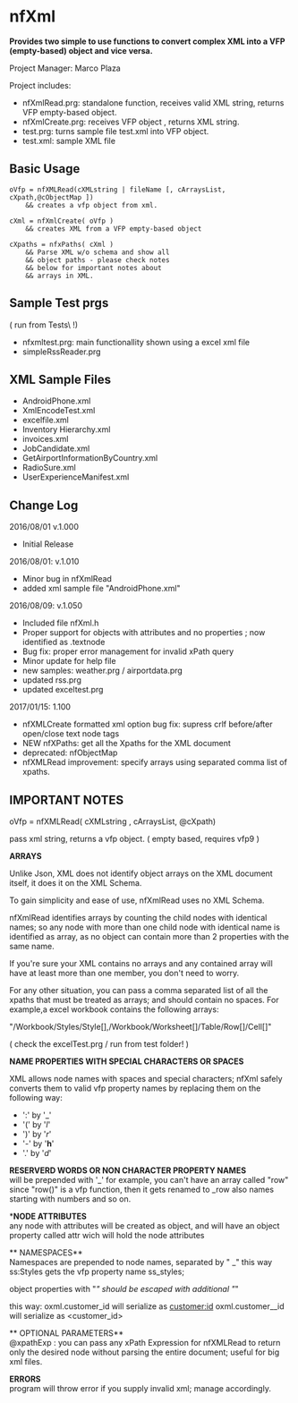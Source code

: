 # nfXml

**Provides two simple to use functions to convert complex XML into a VFP (empty-based) object and vice versa.**

Project Manager: Marco Plaza

Project includes:
* nfXmlRead.prg: standalone function, receives valid XML string, returns VFP empty-based object.
* nfXmlCreate.prg: receives VFP object , returns XML string.
* test.prg: turns sample file test.xml into VFP object.
* test.xml: sample XML file

## Basic Usage

    oVfp = nfXMLRead(cXMLstring | fileName [, cArraysList, cXpath,@cObjectMap ])
        && creates a vfp object from xml.
 
    cXml = nfXmlCreate( oVfp )
        && creates XML from a VFP empty-based object

    cXpaths = nfxPaths( cXml )
        && Parse XML w/o schema and show all
        && object paths - please check notes
        && below for important notes about
        && arrays in XML.


## Sample Test prgs
( run from Tests\ !)
* nfxmltest.prg: main functionallity shown using a excel xml file
* simpleRssReader.prg

## XML Sample Files
* AndroidPhone.xml
* XmlEncodeTest.xml
* excelfile.xml
* Inventory Hierarchy.xml
* invoices.xml
* JobCandidate.xml
* GetAirportInformationByCountry.xml
* RadioSure.xml
* UserExperienceManifest.xml

## Change Log
2016/08/01 v.1.000  
* Initial Release

2016/08/01: v.1.010  
* Minor bug in nfXmlRead 
* added xml sample file "AndroidPhone.xml"

2016/08/09: v.1.050  
* Included file nfXml.h
* Proper support for objects with attributes and no properties ; now identified as <objectName>.textnode
* Bug fix: proper error management for invalid xPath query
* Minor update for help file
* new samples: weather.prg / airportdata.prg
* updated rss.prg
* updated exceltest.prg

2017/01/15: 1.100  
* nfXMLCreate formatted xml option bug fix: supress crlf before/after open/close text node tags
* NEW nfXPaths: get all the Xpaths for the XML document
* deprecated: nfObjectMap
* nfXMLRead improvement: specify arrays using separated comma list of xpaths.

## IMPORTANT NOTES

oVfp = nfXMLRead( cXMLstring , cArraysList, @cXpath)

pass xml string, returns a vfp object. ( empty based, requires vfp9 )

**ARRAYS**  

Unlike Json, XML does not identify object arrays on the XML document itself, it does it on the XML Schema.

To gain simplicity and ease of use, nfXmlRead uses no XML Schema.

nfXmlRead identifies arrays by counting the child nodes with identical names; so any node with more than one child node with identical name is identified as array, as no object can contain more than 2 properties with the same name.

If you're sure your XML contains no arrays and any contained array will have at least more than one member, you don't need to worry.

For any other situation, you can pass a comma separated list of all the xpaths that must be treated as arrays; and should contain no spaces. For example,a excel workbook contains the following arrays:

"/Workbook/Styles/Style[],/Workbook/Worksheet[]/Table/Row[]/Cell[]"

( check the excelTest.prg / run from test folder! )

**NAME PROPERTIES WITH SPECIAL CHARACTERS OR SPACES**  

XML allows node names with spaces and special characters; nfXml safely converts them to valid vfp property names by replacing them on the following way:
* ':' by '_'
* '(' by '_l_'
* ')' by '_r_'
* '-' by '__h__'
* '.' by '_d_'

**RESERVERD WORDS OR NON CHARACTER PROPERTY NAMES**  
will be prepended with '_'
for example, you can't have an array called "row" since "row()" is a vfp function, then it gets renamed to _row also names starting with numbers and so on.

***NODE ATTRIBUTES**  
any node with attributes will be created as object, and will have an object property called attr wich will hold the node attributes

** NAMESPACES**  
Namespaces are prepended to node names, separated by " _"
this way ss:Styles gets the vfp property name ss_styles;

object properties with "_" should be escaped with additional "_" 

this way:
oxml.customer_id will serialize as <customer:id>
oxml.customer__id will serialize as <customer_id>

** OPTIONAL PARAMETERS**  
@xpathExp : you can pass any xPath Expression for nfXMLRead to return only
the desired node without parsing the entire document; useful for big xml files.


**ERRORS**  
program will throw error if you supply invalid xml; manage accordingly.